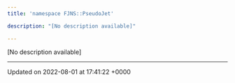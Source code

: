```yaml
---
title: 'namespace FJNS::PseudoJet'

description: "[No description available]"

---
```







[No description available]






-------------------------------

Updated on 2022-08-01 at 17:41:22 +0000